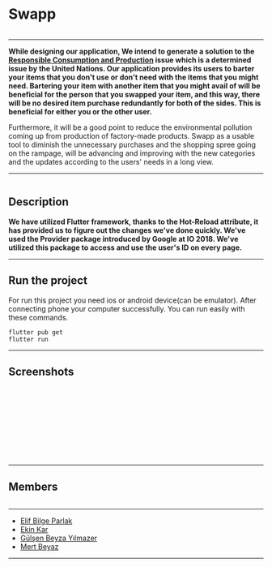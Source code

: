 # Swapp
<div id="hidden-in-page">
    <p align="center">
        <img src="https://github.com/elifbilgep/Swapp/blob/master/assets/git%20images/aa.png" alt="">
    </p>
</div>
<hr>

**While designing our application, We intend to generate a solution to the <a href="https://developers.google.com/community/dsc-solution-challenge/UN-goals">Responsible Consumption and Production</a> issue which is a determined issue by the United Nations. Our application provides its users to barter your items that you don't use or don't need with the items that you might need. Bartering your item with another item that you might avail of will be beneficial for the person that you swapped your item, and this way, there will be no desired item purchase redundantly for both of the sides. This is beneficial for either you or the other user.**

 Furthermore, it will be a good point to reduce the environmental pollution coming up from production of factory-made products. Swapp as a usable tool to diminish the unnecessary purchases and the shopping spree going on the rampage, will be advancing and improving with the new categories and the updates according to the users' needs in a long view.
 
 <hr>
 
 
<p align="center">
        <img src="https://github.com/elifbilgep/Swapp/blob/master/assets/git%20images/Swapp_2.png" alt="">
</p>

## Description

**We have utilized Flutter framework, thanks to the Hot-Reload attribute, it has provided us to figure out  the changes we've done quickly. We've used the Provider package introduced by Google at IO 2018. We've utilized this package to access and use the user's ID on every page.**

<hr>

## Run the project

For run this project you need ios or android device(can be emulator). After connecting phone your computer successfully. You can run easily with these commands.

```
flutter pub get
flutter run
```

<hr>

## Screenshots

<p align="center">
        <img src="https://github.com/elifbilgep/Swapp/blob/master/assets/git%20images/Screenshot_1616958947.png" alt="">
</p>
<p align="center">
        <img src="https://github.com/elifbilgep/Swapp/blob/master/assets/git%20images/Screenshot_1616958950.png" alt="">
</p>
<p align="center">
        <img src="https://github.com/elifbilgep/Swapp/blob/master/assets/git%20images/Screenshot_1616958970.png" alt="">
</p>
<p align="center">
        <img src="https://github.com/elifbilgep/Swapp/blob/master/assets/git%20images/Screenshot_1616958972.png" alt="">
</p>
<p align="center">
        <img src="https://github.com/elifbilgep/Swapp/blob/master/assets/git%20images/Screenshot_1616958976.png" alt="">
</p>
<p align="center">
        <img src="https://github.com/elifbilgep/Swapp/blob/master/assets/git%20images/Screenshot_1616958989.png" alt="">
</p>
<p align="center">
        <img src="https://github.com/elifbilgep/Swapp/blob/master/assets/git%20images/Screenshot_1616958992.png" alt="">
</p>
<p align="center">
        <img src="https://github.com/elifbilgep/Swapp/blob/master/assets/git%20images/Screenshot_1616958995.png" alt="">
</p>
<p align="center">
        <img src="https://github.com/elifbilgep/Swapp/blob/master/assets/git%20images/Screenshot_1616959001.png" alt="">
</p>
<p align="center">
        <img src="https://github.com/elifbilgep/Swapp/blob/master/assets/git%20images/Screenshot_1616959220.png" alt="">
</p>
<p align="center">
        <img src="https://github.com/elifbilgep/Swapp/blob/master/assets/git%20images/Screenshot_1616959266.png" alt="">
</p>

<hr>

## Members
<p align="center">
        <img src="https://github.com/elifbilgep/Swapp/blob/master/assets/git%20images/fotolu.png" alt="">
</p>

<hr>
<p>
    
- [Elif Bilge Parlak](https://www.linkedin.com/in/elif-bilge-parlak-b35818196)
- [Ekin Kar](https://www.linkedin.com/in/ekin-kar-9028a5194)
- [Gülşen Beyza Yılmazer](https://www.linkedin.com/in/g%C3%BCl%C5%9Fen-beyza-y%C4%B1lmazer-6391551a5)
- [Mert Beyaz](https://www.linkedin.com/in/mert-beyaz-a26096206)

</p>
<hr>

